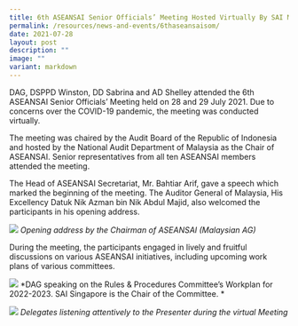 ```yaml
---
title: 6th ASEANSAI Senior Officials’ Meeting Hosted Virtually By SAI Malaysia
permalink: /resources/news-and-events/6thaseansaisom/
date: 2021-07-28
layout: post
description: ""
image: ""
variant: markdown
---
```

DAG, DSPPD Winston, DD Sabrina and AD Shelley attended the 6th ASEANSAI Senior Officials’ Meeting held on 28 and 29 July 2021. Due to concerns over the COVID-19 pandemic, the meeting was conducted virtually. 

The meeting was chaired by the Audit Board of the Republic of Indonesia and hosted by the National Audit Department of Malaysia as the Chair of ASEANSAI.  Senior representatives from all ten ASEANSAI members attended the meeting.

The Head of ASEANSAI Secretariat, Mr. Bahtiar Arif, gave a speech which marked the beginning of the meeting.  The Auditor General of Malaysia, His Excellency Datuk Nik Azman bin Nik Abdul Majid, also welcomed the participants in his opening address. 

![](/images/News%20&%20Events%20Photos/2021/2021aseansai1.jpg)
*Opening address by the Chairman of ASEANSAI (Malaysian AG)*

During the meeting, the participants engaged in lively and fruitful discussions on various ASEANSAI initiatives, including upcoming work plans of various committees.  

![](/images/News%20&%20Events%20Photos/2021/2021aseansai2.jpg)
*DAG speaking on the Rules & Procedures Committee’s Workplan for 2022-2023. SAI Singapore is the Chair of the Committee. *

![](/images/News%20&%20Events%20Photos/2021/2021aseansai3.jpg)
*Delegates listening attentively to the Presenter during the virtual Meeting*